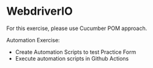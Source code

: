 # WebdriverIO

For this exercise, please use Cucumber POM approach.

Automation Exercise:
- Create Automation Scripts to test Practice Form
- Execute automation scripts in Github Actions
